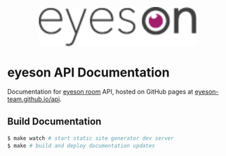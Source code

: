 <p align="center"><img src="eyeson.png" width="360"></p>

# eyeson API Documentation

Documentation for [eyeson room](https://www.eyeson.team) API, hosted on GitHub
pages at [eyeson-team.github.io/api](https://eyeson-team.github.io/api).

## Build Documentation

```sh
$ make watch # start static site generator dev server
$ make # build and deploy documentation updates
```

